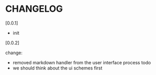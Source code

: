 # CHANGELOG

[0.0.1]
* init

[0.0.2]

change: 
- removed markdown handler from the user interface process
todo
- we should think about the ui schemes first
